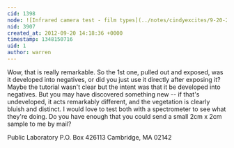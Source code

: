 ```yaml
---
cid: 1398
node: ![Infrared camera test - film types](../notes/cindyexcites/9-20-2012/infrared-camera-test-film-types)
nid: 3907
created_at: 2012-09-20 14:18:36 +0000
timestamp: 1348150716
uid: 1
author: warren
---
```


Wow, that is really remarkable. So the 1st one, pulled out and exposed, was it developed into negatives, or did you just use it directly after exposing it? Maybe the tutorial wasn't clear but the intent was that it be developed into negatives. But you may have discovered something new -- if that's undeveloped, it acts remarkably different, and the vegetation is clearly bluish and distinct. I would love to test both with a spectrometer to see what they're doing. Do you have enough that you could send a small 2cm x 2cm sample to me by mail?

Public Laboratory
P.O. Box 426113
Cambridge, MA 02142